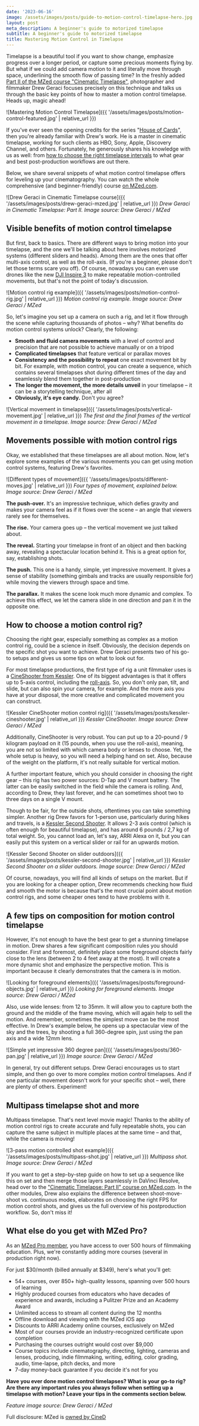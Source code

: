 ```yaml
---
date: '2023-06-16'
image: /assets/images/posts/guide-to-motion-control-timelapse-hero.jpg
layout: post
meta_description: A beginner's guide to motorized timelapse
subtitle: A beginner's guide to motorized timelapse
title: Mastering Motion Control in Timelapse
---
```


Timelapse is a beautiful tool if you want to show change, emphasize progress over a longer period, or capture some precious moments flying by. But what if we could add camera motion to it and literally move through space, underlining the smooth flow of passing time? In the freshly added [Part II of the MZed course "Cinematic Timelapse"](https://www.mzed.com/courses/cinematic-timelapse-drew-geraci?tap_a=17272-420962&tap_s=3880741-f10cef), photographer and filmmaker Drew Geraci focuses precisely on this technique and talks us through the basic key points of how to master a motion control timelapse. Heads up, magic ahead!

![Mastering Motion Control Timelapse]({{ '/assets/images/posts/motion-control-featured.jpg' | relative_url }})

If you've ever seen the opening credits for the series "[House of Cards](https://www.netflix.com/title/70178217)", then you're already familiar with Drew's work. He is a master in cinematic timelapse, working for such clients as HBO, Sony, Apple, Discovery Channel, and others. Fortunately, he generously shares his knowledge with us as well: from [how to choose the right timelapse intervals](https://www.cined.com/how-to-choose-the-right-timelapse-intervals/) to what gear and best post-production workflows are out there.

Below, we share several snippets of what motion control timelapse offers for leveling up your cinematography. You can watch the whole comprehensive (and beginner-friendly) course [on MZed.com](https://www.mzed.com/courses/cinematic-timelapse-drew-geraci?tap_a=17272-420962&tap_s=3880741-f10cef).

![Drew Geraci in Cinematic Timelapse course]({{ '/assets/images/posts/drew-geraci-mzed.jpg' | relative_url }})
*Drew Geraci in Cinematic Timelapse: Part II. Image source: Drew Geraci / MZed*

## Visible benefits of motion control timelapse

But first, back to basics. There are different ways to bring motion into your timelapse, and the one we'll be talking about here involves motorized systems (different sliders and heads). Among them are the ones that offer multi-axis control, as well as the roll-axis. (If you're a beginner, please don't let those terms scare you off). Of course, nowadays you can even use drones like the new [DJI Inspire 3](https://www.cined.com/dji-inspire-3-drone-explained-full-frame-8k-cinema-drone/) to make repeatable motion-controlled movements, but that's not the point of today's discussion.

![Motion control rig example]({{ '/assets/images/posts/motion-control-rig.jpg' | relative_url }})
*Motion control rig example. Image source: Drew Geraci / MZed*

So, let's imagine you set up a camera on such a rig, and let it flow through the scene while capturing thousands of photos – why? What benefits do motion control systems unlock? Clearly, the following:

- **Smooth and fluid camera movements** with a level of control and precision that are not possible to achieve manually or on a tripod
- **Complicated timelapses** that feature vertical or parallax moves
- **Consistency and the possibility to repeat** one exact movement bit by bit. For example, with motion control, you can create a sequence, which contains several timelapses shot during different times of the day and seamlessly blend them together in post-production
- **The longer the movement, the more details unveil** in your timelapse – it can be a storytelling technique, after all
- **Obviously, it's eye candy.** Don't you agree?

![Vertical movement in timelapse]({{ '/assets/images/posts/vertical-movement.jpg' | relative_url }})
*The first and the final frames of the vertical movement in a timelapse. Image source: Drew Geraci / MZed*

## Movements possible with motion control rigs

Okay, we established that these timelapses are all about motion. Now, let's explore some examples of the various movements you can get using motion control systems, featuring Drew's favorites.

![Different types of movement]({{ '/assets/images/posts/different-moves.jpg' | relative_url }})
*Four types of movement, explained below. Image source: Drew Geraci / MZed*

**The push-over.** It's an impressive technique, which defies gravity and makes your camera feel as if it flows over the scene – an angle that viewers rarely see for themselves.

**The rise.** Your camera goes up – the vertical movement we just talked about.

**The reveal.** Starting your timelapse in front of an object and then backing away, revealing a spectacular location behind it. This is a great option for, say, establishing shots.

**The push.** This one is a handy, simple, yet impressive movement. It gives a sense of stability (something gimbals and tracks are usually responsible for) while moving the viewers through space and time.

**The parallax.** It makes the scene look much more dynamic and complex. To achieve this effect, we let the camera slide in one direction and pan it in the opposite one.

## How to choose a motion control rig?

Choosing the right gear, especially something as complex as a motion control rig, could be a science in itself. Obviously, the decision depends on the specific shot you want to achieve. Drew Geraci presents two of his go-to setups and gives us some tips on what to look out for.

For most timelapse productions, the first type of rig a unit filmmaker uses is a [CineShooter from Kessler](https://www.bhphotovideo.com/c/product/1624462-REG/kessler_crane_csh1001_cineshooter_pan_tilt.html/BI/7953/KBID/8488/SID/mascha). One of its biggest advantages is that it offers up to 5-axis control, including the [roll-axis](https://www.bhphotovideo.com/c/product/1714201-REG/kessler_crane_csh1007_cineshooter_roll_axis.html/BI/7953/KBID/8488/SID/mascha). So, you don't only pan, tilt, and slide, but can also spin your camera, for example. And the more axis you have at your disposal, the more creative and complicated movement you can construct.

![Kessler CineShooter motion control rig]({{ '/assets/images/posts/kessler-cineshooter.jpg' | relative_url }})
*Kessler CineShooter. Image source: Drew Geraci / MZed*

Additionally, CineShooter is very robust. You can put up to a 20-pound / 9 kilogram payload on it (15 pounds, when you use the roll-axis), meaning, you are not so limited with which camera body or lenses to choose. Yet, the whole setup is heavy, so you will need a helping hand on set. Also, because of the weight on the platform, it's not really suitable for vertical motion.

A further important feature, which you should consider in choosing the right gear – this rig has two power sources: D-Tap and V mount battery. The latter can be easily switched in the field while the camera is rolling. And, according to Drew, they last forever, and he can sometimes shoot two to three days on a single V mount.

Though to be fair, for the outside shots, oftentimes you can take something simpler. Another rig Drew favors for 1-person use, particularly during hikes and travels, is a [Kessler Second Shooter](https://www.bhphotovideo.com/c/product/1613749-REG/kessler_crane_ss2013_second_shooter_pro_slide_pan_tilt.html/BI/7953/KBID/8488/SID/mascha). It allows 2-3 axis control (which is often enough for beautiful timelapse), and has around 6 pounds / 2,7 kg of total weight. So, you cannot load an, let's say, ARRI Alexa on it, but you can easily put this system on a vertical slider or rail for an upwards motion.

![Kessler Second Shooter on slider outdoors]({{ '/assets/images/posts/kessler-second-shooter.jpg' | relative_url }})
*Kessler Second Shooter on a slider outdoors. Image source: Drew Geraci / MZed*

Of course, nowadays, you will find all kinds of setups on the market. But if you are looking for a cheaper option, Drew recommends checking how fluid and smooth the motor is because that's the most crucial point about motion control rigs, and some cheaper ones tend to have problems with it.

## A few tips on composition for motion control timelapse

However, it's not enough to have the best gear to get a stunning timelapse in motion. Drew shares a few significant composition rules you should consider. First and foremost, definitely place some foreground objects fairly close to the lens (between 2 to 4 feet away at the most). It will create a more dynamic shot and emphasize the perspective motion. This is important because it clearly demonstrates that the camera is in motion.

![Looking for foreground elements]({{ '/assets/images/posts/foreground-objects.jpg' | relative_url }})
*Looking for foreground elements. Image source: Drew Geraci / MZed*

Also, use wide lenses: from 12 to 35mm. It will allow you to capture both the ground and the middle of the frame moving, which will again help to sell the motion. And remember, sometimes the simplest move can be the most effective. In Drew's example below, he opens up a spectacular view of the sky and the trees, by shooting a full 360-degree spin, just using the pan axis and a wide 12mm lens.

![Simple yet impressive 360 degree pan]({{ '/assets/images/posts/360-pan.jpg' | relative_url }})
*Image source: Drew Geraci / MZed*

In general, try out different setups. Drew Geraci encourages us to start simple, and then go over to more complex motion control timelapses. And if one particular movement doesn't work for your specific shot – well, there are plenty of others. Experiment!

## Multipass timelapse shot and more

Multipass timelapse. That's next level movie magic! Thanks to the ability of motion control rigs to create accurate and fully repeatable shots, you can capture the same subject in multiple places at the same time – and that, while the camera is moving!

![3-pass motion controlled shot example]({{ '/assets/images/posts/multipass-shot.jpg' | relative_url }})
*Multipass shot. Image source: Drew Geraci / MZed*

If you want to get a step-by-step guide on how to set up a sequence like this on set and then merge those layers seamlessly in DaVinci Resolve, head over to the ["Cinematic Timelapse: Part II" course on MZed.com](https://www.mzed.com/courses/cinematic-timelapse-drew-geraci?tap_a=17272-420962&tap_s=3880741-f10cef). In the other modules, Drew also explains the difference between shoot-move-shoot vs. continuous modes, elaborates on choosing the right FPS for motion control shots, and gives us the full overview of his postproduction workflow. So, don't miss it!

## What else do you get with MZed Pro?

As an [MZed Pro member](https://www.mzed.com?tap_a=17272-420962&tap_s=3880741-f10cef), you have access to over 500 hours of filmmaking education. Plus, we're constantly adding more courses (several in production right now).

For just $30/month (billed annually at $349), here's what you'll get:

- 54+ courses, over 850+ high-quality lessons, spanning over 500 hours of learning
- Highly produced courses from educators who have decades of experience and awards, including a Pulitzer Prize and an Academy Award
- Unlimited access to stream all content during the 12 months
- Offline download and viewing with the MZed iOS app
- Discounts to ARRI Academy online courses, exclusively on MZed
- Most of our courses provide an industry-recognized certificate upon completion
- Purchasing the courses outright would cost over $9,000
- Course topics include cinematography, directing, lighting, cameras and lenses, producing, indie filmmaking, writing, editing, color grading, audio, time-lapse, pitch decks, and more
- 7-day money-back guarantee if you decide it's not for you

**Have you ever done motion control timelapses? What is your go-to rig? Are there any important rules you always follow when setting up a timelapse with motion? Leave your tips in the comments section below.**

*Feature image source: Drew Geraci / MZed*

Full disclosure: MZed is [owned by CineD](https://www.cined.com/cined-acquires-mzed/)